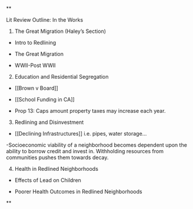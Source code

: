**

Lit Review Outline: In the Works 

1.  The Great Migration (Haley’s Section)
    

-   Intro to Redlining
    
-   The Great Migration 
    
-   WWII-Post WWII
    

  

2.  Education and Residential Segregation 
    

-   [[Brown v Board]] 
    
-   [[School Funding in CA]]
    
-   Prop 13: Caps amount property taxes may increase each year. 
    

3.  Redlining and Disinvestment 
    

-   [[Declining Infrastructures]] i.e. pipes, water storage...
    

-Socioeconomic viability of a neighborhood becomes dependent upon the ability to borrow credit and invest in. Withholding resources from communities pushes them towards decay. 

4.  Health in Redlined Neighborhoods 
    

-   Effects of Lead on Children 
    
-   Poorer Health Outcomes in Redlined Neighborhoods
    

**